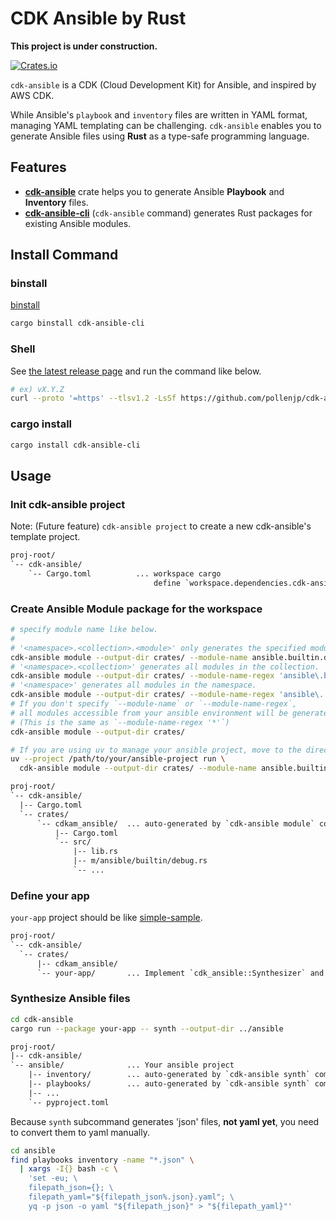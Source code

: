 # CDK Ansible by Rust

**This project is under construction.**

[![Crates.io][crates-badge]][crates-url]

[crates-badge]: https://img.shields.io/crates/v/cdk-ansible.svg
[crates-url]: https://crates.io/crates/cdk-ansible

`cdk-ansible` is a CDK (Cloud Development Kit) for Ansible, and inspired by AWS CDK.

While Ansible's `playbook` and `inventory` files are written in YAML format, managing YAML templating can be challenging.
`cdk-ansible` enables you to generate Ansible files using **Rust** as a type-safe programming language.

## Features

- [**cdk-ansible**](https://crates.io/crates/cdk-ansible) crate helps you to generate Ansible **Playbook** and **Inventory** files.
- [**cdk-ansible-cli**](https://crates.io/crates/cdk-ansible-cli) (`cdk-ansible` command) generates Rust packages for existing Ansible modules.

## Install Command

### binstall

[binstall](https://crates.io/crates/cargo-binstall)

```bash
cargo binstall cdk-ansible-cli
```

### Shell

See [the latest release page](https://github.com/pollenjp/cdk-ansible/releases/latest) and run the command like below.

```sh
# ex) vX.Y.Z
curl --proto '=https' --tlsv1.2 -LsSf https://github.com/pollenjp/cdk-ansible/releases/download/vX.Y.Z/cdk-ansible-cli-installer.sh | sh
```

### cargo install

```bash
cargo install cdk-ansible-cli
```

## Usage

### Init cdk-ansible project

Note: (Future feature) `cdk-ansible project` to create a new cdk-ansible's template project.

```txt
proj-root/
`-- cdk-ansible/
    `-- Cargo.toml          ... workspace cargo
                                define `workspace.dependencies.cdk-ansible`.
```

### Create Ansible Module package for the workspace

```bash
# specify module name like below.
#
# '<namespace>.<collection>.<module>' only generates the specified module.
cdk-ansible module --output-dir crates/ --module-name ansible.builtin.debug
# '<namespace>.<collection>' generates all modules in the collection.
cdk-ansible module --output-dir crates/ --module-name-regex 'ansible\.builtin\..*'
# '<namespace>' generates all modules in the namespace.
cdk-ansible module --output-dir crates/ --module-name-regex 'ansible\..*'
# If you don't specify `--module-name` or `--module-name-regex`,
# all modules accessible from your ansible environment will be generated.
# (This is the same as `--module-name-regex '*'`)
cdk-ansible module --output-dir crates/

# If you are using uv to manage your ansible project, move to the directory or specify the `--project` option.
uv --project /path/to/your/ansible-project run \
  cdk-ansible module --output-dir crates/ --module-name ansible.builtin.debug
```

```txt
proj-root/
`-- cdk-ansible/
  |-- Cargo.toml
  `-- crates/
      `-- cdkam_ansible/  ... auto-generated by `cdk-ansible module` command
          |-- Cargo.toml
          `-- src/
              |-- lib.rs
              |-- m/ansible/builtin/debug.rs
              `-- ...
```

### Define your app

`your-app` project should be like [simple-sample](examples/simple-sample).

```txt
proj-root/
`-- cdk-ansible/
  `-- crates/
      |-- cdkam_ansible/
      `-- your-app/       ... Implement `cdk_ansible::Synthesizer` and call `cdk_ansible::run`
```

### Synthesize Ansible files

```bash
cd cdk-ansible
cargo run --package your-app -- synth --output-dir ../ansible
```

```txt
proj-root/
|-- cdk-ansible/
`-- ansible/              ... Your ansible project
    |-- inventory/        ... auto-generated by `cdk-ansible synth` command
    |-- playbooks/        ... auto-generated by `cdk-ansible synth` command
    |-- ...
    `-- pyproject.toml
```

Because `synth` subcommand generates 'json' files, **not yaml yet**, you need to convert them to yaml manually.

```bash
cd ansible
find playbooks inventory -name "*.json" \
  | xargs -I{} bash -c \
    'set -eu; \
    filepath_json={}; \
    filepath_yaml="${filepath_json%.json}.yaml"; \
    yq -p json -o yaml "${filepath_json}" > "${filepath_yaml}"'
```
